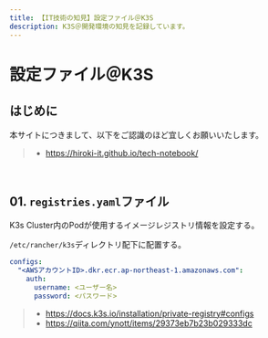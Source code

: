 ```yaml
---
title: 【IT技術の知見】設定ファイル＠K3S
description: K3S＠開発環境の知見を記録しています。
---
```


# 設定ファイル＠K3S

## はじめに

本サイトにつきまして、以下をご認識のほど宜しくお願いいたします。

> - https://hiroki-it.github.io/tech-notebook/

<br>

## 01. `registries.yaml`ファイル

K3s Cluster内のPodが使用するイメージレジストリ情報を設定する。

`/etc/rancher/k3s`ディレクトリ配下に配置する。

```yaml
configs:
  "<AWSアカウントID>.dkr.ecr.ap-northeast-1.amazonaws.com":
    auth:
      username: <ユーザー名>
      password: <パスワード>
```

> - https://docs.k3s.io/installation/private-registry#configs
> - https://qiita.com/ynott/items/29373eb7b23b029333dc

<br>
